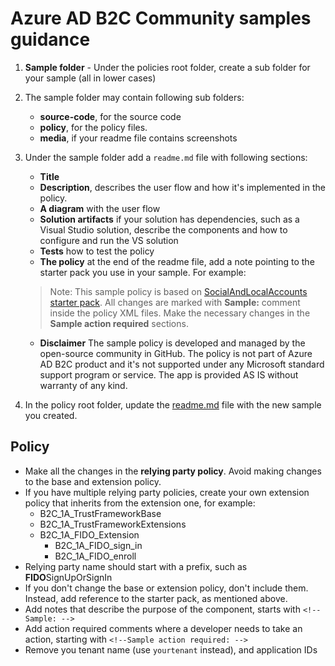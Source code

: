 # Azure AD B2C Community samples guidance

1. **Sample folder** - Under the policies root folder, create a sub folder for your sample (all in lower cases)

1. The sample folder may contain following sub folders:
    - **source-code**, for the source code 
    - **policy**, for the policy files.
    - **media**, if your readme file contains screenshots 


3. Under the sample folder add a `readme.md` file with following sections:
    - **Title**
    - **Description**, describes the user flow and how it's implemented  in the policy.
    - **A diagram** with the user flow
    - **Solution artifacts** if your solution has dependencies, such as a Visual Studio solution, describe the components and how to configure and run the VS solution
    - **Tests** how to test the policy 
    - **The policy** at the end of the readme file, add a note pointing to the starter pack you use in your sample. For example: 
    
    > Note:  This sample policy is based on [SocialAndLocalAccounts starter pack](https://github.com/Azure-Samples/active-directory-b2c-custom-policy-starterpack/tree/master/SocialAndLocalAccounts). All changes are marked with **Sample:** comment inside the policy XML files. Make the necessary changes in the **Sample action required** sections.
    
    - **Disclaimer** The sample policy is developed and managed by the open-source community in GitHub. The policy is not part of Azure AD B2C product and it's not supported under any Microsoft standard support program or service. The app is provided AS IS without warranty of any kind. 
    

4. In the policy root folder, update the [readme.md](readme.md) file with the new sample you created. 

## Policy
- Make all the changes in the **relying party policy**. Avoid making changes to the base and extension policy.
- If you have multiple relying party policies, create your own extension policy that inherits from the extension one, for example:
    - B2C_1A_TrustFrameworkBase
    - B2C_1A_TrustFrameworkExtensions
    - B2C_1A_FIDO_Extension
        - B2C_1A_FIDO_sign_in
        - B2C_1A_FIDO_enroll 
- Relying party name should start with a prefix, such as **FIDO**SignUpOrSignIn
- If you don't change the base or extension policy, don't include them. Instead, add reference to the starter pack, as mentioned above.
- Add notes that describe the purpose of the component, starts with `<!--Sample: -->`
- Add action required comments where a developer needs to take an action, starting with `<!--Sample action required: -->`
- Remove you tenant name (use `yourtenant` instead), and application IDs


